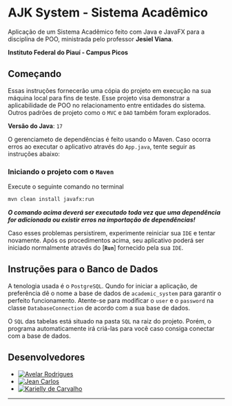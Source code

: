 # AJK System - Sistema Acadêmico

Aplicação de um Sistema Acadêmico feito com Java e JavaFX para a disciplina de POO, ministrada pelo professor **Jesiel Viana**.

**Instituto Federal do Piauí - Campus Picos** 

## Começando

Essas instruções fornecerão uma cópia do projeto em execução na sua máquina local para fins de teste. Esse projeto visa demonstrar a aplicabilidade de POO no relacionamento entre entidades do sistema. Outros padrões de projeto como o `MVC` e `DAO` também foram explorados.

**Versão do Java**: `17`

O gerenciameto de dependências é feito usando o Maven. Caso ocorra erros ao executar o aplicativo através do `App.java`, tente seguir as instruções abaixo:

### Iniciando o projeto com o `Maven`
Execute o seguinte comando no terminal

```bash
mvn clean install javafx:run
```

***O comando acima deverá ser executado toda vez que uma dependência for adicionada ou existir erros na importação de dependências!***

Caso esses problemas persistirem, experimente reiniciar sua `IDE` e tentar novamente. Após os procedimentos acima, seu aplicativo poderá ser iniciado normalmente através do [**`Run`**] fornecido pela sua `IDE`. 

## Instruções para o Banco de Dados
A tenologia usada é o `PostgreSQL`. Qundo for iniciar a aplicação, de preferência dê o nome a base de dados de `academic_system` para garantir o perfeito funcionamento. Atente-se para modificar o `user` e o `password` na classe `DatabaseConnection` de acordo com a sua base de dados.

O `SQL` das tabelas está situado na pasta `SQL` na raiz do projeto. Porém, o programa automaticamente irá criá-las para você caso consiga conectar com a base de dados. 

## Desenvolvedores

- [![Avelar Rodrigues](https://img.shields.io/badge/avelando-GitHub-blueviolet)](https://github.com/avelando)
- [![Jean Carlos](https://img.shields.io/badge/JeanCarlos899-GitHub-blueviolet)](https://github.com/JeanCarlos899)
- [![Karielly de Carvalho](https://img.shields.io/badge/Kariellyy-GitHub-blueviolet)](https://github.com/Kariellyy)

<hr>
